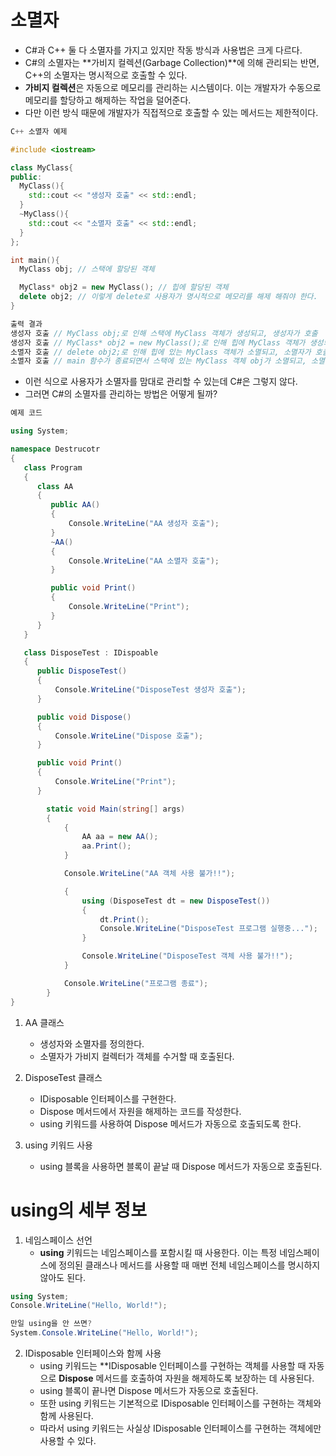 # 소멸자
  * C#과 C++ 둘 다 소멸자를 가지고 있지만 작동 방식과 사용법은 크게 다르다.
  * C#의 소멸자는 **가비지 컬렉션(Garbage Collection)**에 의해 관리되는 반면, C++의 소멸자는 명시적으로 호출할 수 있다.
  * **가비지 컬렉션**은 자동으로 메모리를 관리하는 시스템이다. 이는 개발자가 수동으로 메모리를 할당하고 해제하는 작업을 덜어준다.
  * 다만 이런 방식 때문에 개발자가 직접적으로 호출할 수 있는 메서드는 제한적이다.

```C++
C++ 소멸자 예제

#include <iostream>

class MyClass{
public:
  MyClass(){
    std::cout << "생성자 호출" << std::endl;
  }
  ~MyClass(){
    std::cout << "소멸자 호출" << std::endl;
  }
};

int main(){
  MyClass obj; // 스택에 할당된 객체

  MyClass* obj2 = new MyClass(); // 힙에 할당된 객체
  delete obj2; // 이렇게 delete로 사용자가 명시적으로 메모리를 해제 해줘야 한다.
}

출력 결과
생성자 호출 // MyClass obj;로 인해 스택에 MyClass 객체가 생성되고, 생성자가 호출
생성자 호출 // MyClass* obj2 = new MyClass();로 인해 힙에 MyClass 객체가 생성되고, 생성자가 호출
소멸자 호출 // delete obj2;로 인해 힙에 있는 MyClass 객체가 소멸되고, 소멸자가 호출
소멸자 호출 // main 함수가 종료되면서 스택에 있는 MyClass 객체 obj가 소멸되고, 소멸자가 호출
```
  * 이런 식으로 사용자가 소멸자를 맘대로 관리할 수 있는데 C#은 그렇지 않다.
  * 그러면 C#의 소멸자를 관리하는 방법은 어떻게 될까?

```C#
예제 코드

using System;

namespace Destrucotr
{
   class Program
   {
      class AA
      {
         public AA()
         {
             Console.WriteLine("AA 생성자 호출");
         }
         ~AA()
         {
             Console.WriteLine("AA 소멸자 호출");
         }

         public void Print()
         {
             Console.WriteLine("Print");
         }
      }
   }

   class DisposeTest : IDispoable
   {
      public DisposeTest()
      {
          Console.WriteLine("DisposeTest 생성자 호출");
      }

      public void Dispose()
      {
          Console.WriteLine("Dispose 호출");
      }

      public void Print()
      {
          Console.WriteLine("Print");
      }

        static void Main(string[] args)
        {
            {
                AA aa = new AA();
                aa.Print();
            }

            Console.WriteLine("AA 객체 사용 불가!!");

            {
                using (DisposeTest dt = new DisposeTest())  
                {
                    dt.Print();
                    Console.WriteLine("DisposeTest 프로그램 실행중...");
                }

                Console.WriteLine("DisposeTest 객체 사용 불가!!");
            }

            Console.WriteLine("프로그램 종료");
        }
}
```
   1. AA 클래스
      * 생성자와 소멸자를 정의한다.
      * 소멸자가 가비지 컬렉터가 객체를 수거할 때 호출된다.

   2. DisposeTest 클래스
      * IDisposable 인터페이스를 구현한다.
      * Dispose 메서드에서 자원을 해제하는 코드를 작성한다.
      * using 키워드를 사용하여 Dispose 메서드가 자동으로 호출되도록 한다.

   3. using 키워드 사용
      * using 블록을 사용하면 블록이 끝날 때 Dispose 메서드가 자동으로 호출된다.


# using의 세부 정보
   1. 네임스페이스 선언
      * **using** 키워드는 네임스페이스를 포함시킬 때 사용한다. 이는 특정 네임스페이스에 정의된 클래스나 메서드를 사용할 때 매번 전체 네임스페이스를 명시하지 않아도 된다.
 ```C#
using System;
Console.WriteLine("Hello, World!");

만일 using을 안 쓰면?
System.Console.WriteLine("Hello, World!");
```
   2. IDisposable 인터페이스와 함께 사용
      * using 키워드는 **IDisposable 인터페이스를 구현하는 객체를 사용할 때 자동으로 **Dispose** 메서드를 호출하여 자원을 해제하도록 보장하는 데 사용된다.
      * using 블록이 끝나면 Dispose 메서드가 자동으로 호출된다.
      * 또한 using 키워드는 기본적으로 IDisposable 인터페이스를 구현하는 객체와 함께 사용된다.
      * 따라서 using 키워드는 사실상 IDisposable 인터페이스를 구현하는 객체에만 사용할 수 있다.
